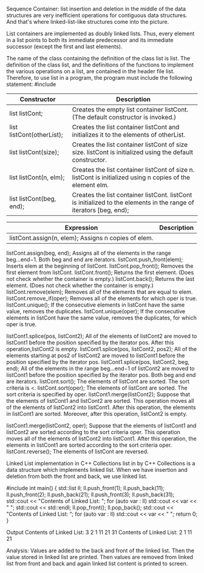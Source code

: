Sequence Container: list
insertion and deletion in the middle of the data structures are very inefficient operations for contiguous data structures. And that's where linked-list-like structures come into the picture.

List containers are implemented as doubly linked lists. Thus, every element in a list points to both its immediate predecessor and its immediate successor (except the first and last elements).

The name of the class containing the definition of the class list is list. The
definition of the class list, and the definitions of the functions to implement the
various operations on a list, are contained in the header file list. Therefore, to use
list in a program, the program must include the following statement:
#include <list>

| Constructor | Description |
|-------------|-------------|
| list<elementType> listCont; | Creates the empty list container listCont. (The default constructor is invoked.) |
| list<elementType> listCont(otherList); | Creates the list container listCont and initializes it to the elements of otherList. |
| list<elementType> listCont(size); | Creates the list container listCont of size size. listCont is initialized using the default constructor.|
| list<elementType> listCont(n, elm); | Creates the list container listCont of size n. listCont is initialized using n copies of the element elm. |
| list<elementType> listCont(beg, end); | Creates the list container listCont. listCont is initialized to the elements in the range of iterators [beg, end); |

| Expression  | Description |
|-------------|-------------|
| listCont.assign(n, elem); Assigns n copies of elem.
listCont.assign(beg, end);
Assigns all of the elements in the
range beg...end−1. Both
beg and end are iterators.
listCont.push_front(elem); Inserts elem at the beginning of
listCont.
listCont.pop_front(); Removes the first element from
listCont.
listCont.front(); Returns the first element. (Does not
check whether the container is empty.)
listCont.back();
Returns the last element. (Does
not check whether the container
is empty.)
listCont.remove(elem); Removes all of the elements that
are equal to elem.
listCont.remove_if(oper); Removes all of the elements for
which oper is true.
listCont.unique();
If the consecutive elements in
listCont have the same
value, removes the duplicates.
listCont.unique(oper);
If the consecutive elements in
listCont have the same
value, removes the duplicates, for
which oper is true.

listCont1.splice(pos, listCont2);
All of the elements of
listCont2 are moved to
listCont1 before the position
specified by the iterator pos. After
this operation,listCont2 is
empty.
listCont1.splice(pos, listCont2, pos2);
All of the elements starting at
pos2 of listCont2 are
moved to listCont1 before
the position specified by the
iterator pos.
listCont1.splice(pos, listCont2,
beg, end);
All of the elements in the
range beg...end−1 of
listCont2 are moved
to listCont1 before the
position specified by the iterator
pos. Both beg and end are
iterators.
listCont.sort(); The elements of listCont are
sorted. The sort criteria is <.
listCont.sort(oper);
The elements of listCont are
sorted.
The sort criteria is specified by
oper.
listCont1.merge(listCont2);
Suppose that the elements
of listCont1 and
listCont2 are sorted.
This operation moves all of the
elements of listCont2
into listCont1. After
this operation, the elements
in listCont1 are sorted.
Moreover, after this operation,
listCont2 is empty.

listCont1.merge(listCont2, oper);
Suppose that the elements
of listCont1 and
listCont2 are sorted
according to the sort criteria
oper. This operation moves all
of the elements of listCont2
into listCont1. After
this operation, the elements
in listCont1 are sorted
according to the sort criteria oper.
listCont.reverse(); The elements of listCont are
reversed.


Linked List implementation in C++ Collections list<E> in by C++ Collections is a data structure which implements linked list.
When we have insertion and deletion from both the front and back, we use linked list.

#include <list>
int main()
{
  std::list<int> ll;
  ll.push_front(1);
  ll.push_back(11);
  ll.push_front(2);
  ll.push_back(21);
  ll.push_front(3);
  ll.push_back(31);
  std::cout << "Contents of Linked List: ";
  for (auto var : ll)
  std::cout << var << " ";
  std::cout << std::endl;
  ll.pop_front();
  ll.pop_back();
  std::cout << "Contents of Linked List: “;
  for (auto var : ll)
  std::cout << var << " ";
  return 0;
}

Output
Contents of Linked List: 3 2 1 11 21 31
Contents of Linked List: 2 1 11 21

Analysis:
Values are added to the back and front of the linked list. Then the value stored in linked list are printed. Then values are removed from linked list from front and back and again linked list content is printed to screen.
